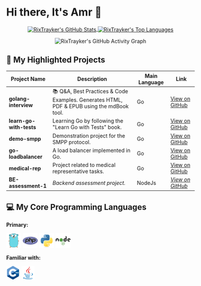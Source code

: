 # Hi there, It's Amr 👋

<p align="center">
  <a href="https://github.com/anuraghazra/github-readme-stats">
    <img align="center" src="https://github-readme-stats.vercel.app/api?username=rixtrayker&show_icons=true&theme=tokyo_night&rank_icon=github" alt="RixTrayker's GitHub Stats"/>
  </a>
  <a href="https://github.com/anuraghazra/github-readme-stats">
    <img align="center" src="https://github-readme-stats.vercel.app/api/top-langs/?username=rixtrayker&layout=compact&theme=tokyo_night" alt="RixTrayker's Top Languages"/>
  </a>
</p>

<p align="center">
  <img src="https://github-readme-activity-graph.vercel.app/graph?username=rixtrayker&theme=tokyo-night&bg_color=1a1b27&color=70a5fd&line=70a5fd&point=20c594&area=true&hide_border=false" alt="RixTrayker's GitHub Activity Graph" />
</p>

## 🚀 My Highlighted Projects

| Project Name             | Description                                                                                 | Main Language | Link                                                          |
| ------------------------ | ------------------------------------------------------------------------------------------- | ------------- | ------------------------------------------------------------- |
| **golang-interview** | 📚 Q&A, Best Practices & Code Examples. Generates HTML, PDF & EPUB using the mdBook tool. | Go            | [View on GitHub](https://github.com/rixtrayker/golang-interview)|
| **learn-go-with-tests** | Learning Go by following the "Learn Go with Tests" book.                                     | Go            | [View on GitHub](https://github.com/rixtrayker/learn-go-with-tests) |
| **demo-smpp** | Demonstration project for the SMPP protocol.                                                 | Go            | [View on GitHub](https://github.com/rixtrayker/demo-smpp)       |
| **go-loadbalancer** | A load balancer implemented in Go.                                                           | Go            | [View on GitHub](https://github.com/rixtrayker/go-loadbalancer) |
| **medical-rep** | Project related to medical representative tasks.                                              | Go            | [View on GitHub](https://github.com/rixtrayker/medical-rep)     |
|  **BE-assessment-1** | _Backend assessment project._                                                               | NodeJs  | _[View on GitHub](https://github.com/rixtrayker/BE-assessment-1)_ |

## 💻 My Core Programming Languages

**Primary:**
<p align="left">
  <a href="https://golang.org" target="_blank" rel="noreferrer"><img src="https://raw.githubusercontent.com/devicons/devicon/master/icons/go/go-original.svg" alt="go" width="40" height="40"/></a>
  <a href="https://www.php.net" target="_blank" rel="noreferrer"><img src="https://raw.githubusercontent.com/devicons/devicon/master/icons/php/php-original.svg" alt="php" width="40" height="40"/></a>
  <a href="https://www.python.org" target="_blank" rel="noreferrer"><img src="https://raw.githubusercontent.com/devicons/devicon/master/icons/python/python-original.svg" alt="python" width="40" height="40"/></a>
  <a href="https://nodejs.org" target="_blank" rel="noreferrer"><img src="https://raw.githubusercontent.com/devicons/devicon/master/icons/nodejs/nodejs-original-wordmark.svg" alt="nodejs" width="40" height="40"/></a>
</p>

**Familiar with:**
<p align="left">
  <a href="https://www.cplusplus.com/" target="_blank" rel="noreferrer"><img src="https://raw.githubusercontent.com/devicons/devicon/master/icons/cplusplus/cplusplus-original.svg" alt="cplusplus" width="36" height="36"/></a>
  <a href="https://www.java.com" target="_blank" rel="noreferrer"><img src="https://raw.githubusercontent.com/devicons/devicon/master/icons/java/java-original.svg" alt="java" width="36" height="36"/></a>
</p>
